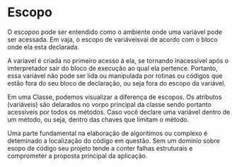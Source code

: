 # Escopo
O escopoo pode ser entendido como o ambiente onde uma variável pode ser acessada.
Em vaja, o escopo de variáveisvai de acordo com o bloco onde ela esta declarada.

A variavel é criada no primeiro acesso à ela, se tornando inacessível após o imterpretador sair do bloco de execução  ao qual ela pertence.
Portanto, essa variável não pode ser lida ou manipulada por rotinas  ou códigos que estão fora do seu bloco de declaração, ou seja fora do escopo da variável.

Em uma Classe, podemos visualizar a diferença de escopos. Os atributos (variáveis) são delarados no vorpo principal da classe sendo portanto acessíveis por todos os métodos. Caso você declare uma variável dentro de um método, ou seja, dentro das chaves que limitam o método.

Uma parte fundamental na elaboração de algoritimos ou complexo é deteminado a localização do código em questão. Sem um dominío sobre esopo de código seu projeto tende a conter falhas estruturais e comprometer a proposta principal da aplicação.